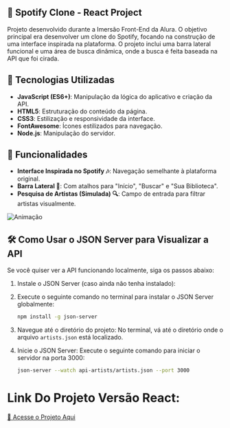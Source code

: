 ## 🎵 Spotify Clone - React Project

Projeto desenvolvido durante a Imersão Front-End da Alura. O objetivo principal era desenvolver um clone do Spotify, focando na construção de uma interface inspirada na plataforma. O projeto inclui uma barra lateral funcional e uma área de busca dinâmica, onde a busca é feita baseada na API que foi cirada.

## 🚀 Tecnologias Utilizadas

- **JavaScript (ES6+)**: Manipulação da lógica do aplicativo e criação da API.
- **HTML5**: Estruturação do conteúdo da página.
- **CSS3**: Estilização e responsividade da interface.
- **FontAwesome**: Ícones estilizados para navegação.
- **Node.js**: Manipulação do servidor.

## 🎨 Funcionalidades

- **Interface Inspirada no Spotify 🎶**: Navegação semelhante à plataforma original.
- **Barra Lateral 📌**: Com atalhos para "Início", "Buscar" e "Sua Biblioteca".
- **Pesquisa de Artistas (Simulada) 🔍**: Campo de entrada para filtrar artistas visualmente.

![Animação](https://github.com/user-attachments/assets/6439bf3f-960a-4600-bacf-856ab7faea23)

## 🛠️ Como Usar o JSON Server para Visualizar a API

Se você quiser ver a API funcionando localmente, siga os passos abaixo:

1. Instale o JSON Server (caso ainda não tenha instalado):
2. Execute o seguinte comando no terminal para instalar o JSON Server globalmente:

   ```sh
   npm install -g json-server
   ```

3. Navegue até o diretório do projeto:
   No terminal, vá até o diretório onde o arquivo `artists.json` está localizado.

4. Inicie o JSON Server: Execute o seguinte comando para iniciar o servidor na porta 3000:

   ```sh
   json-server --watch api-artists/artists.json --port 3000
   ```

# Link Do Projeto Versão React:
[🔗 Acesse o Projeto Aqui](https://transformando-js-react-bvp934fll-arthurs-projects-9de07c44.vercel.app)
